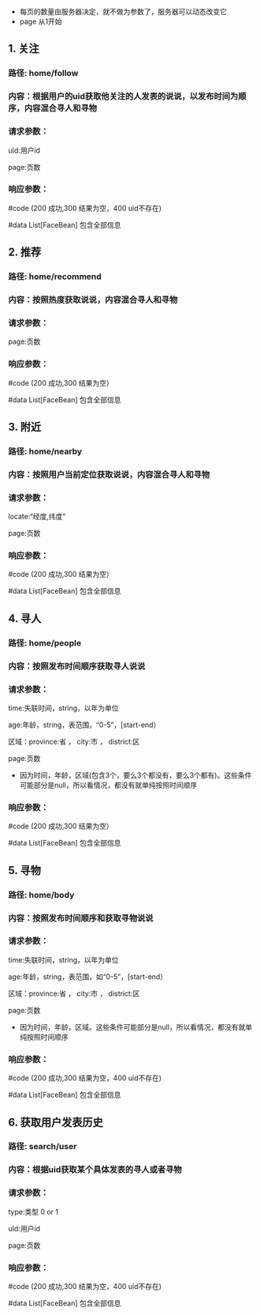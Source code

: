 * 每页的数量由服务器决定，就不做为参数了，服务器可以动态改变它
* page 从1开始

## 1. 关注
### 路径: home/follow
### 内容：根据用户的uid获取他关注的人发表的说说，以发布时间为顺序，内容混合寻人和寻物
### 请求参数：
uId:用户id

page:页数

### 响应参数：

#code (200 成功,300 结果为空，400 uid不存在)

#data List[FaceBean] 包含全部信息

## 2. 推荐
### 路径: home/recommend
### 内容：按照热度获取说说，内容混合寻人和寻物
### 请求参数：

page:页数

### 响应参数：

#code (200 成功,300 结果为空）

#data List[FaceBean] 包含全部信息

## 3. 附近
### 路径: home/nearby
### 内容：按照用户当前定位获取说说，内容混合寻人和寻物
### 请求参数：

locate:“经度,纬度”

page:页数

### 响应参数：

#code (200 成功,300 结果为空）

#data List[FaceBean] 包含全部信息

## 4. 寻人
### 路径: home/people
### 内容：按照发布时间顺序获取寻人说说
### 请求参数：

time:失联时间，string，以年为单位

age:年龄，string，表范围，“0-5”，[start-end）

区域：province:省 ， city:市 ， district:区

page:页数

* 因为时间，年龄，区域(包含3个，要么3个都没有，要么3个都有)。这些条件可能部分是null，所以看情况，都没有就单纯按照时间顺序

### 响应参数：

#code (200 成功,300 结果为空）

#data List[FaceBean] 包含全部信息

## 5. 寻物
### 路径: home/body
### 内容：按照发布时间顺序和获取寻物说说
### 请求参数：


time:失联时间，string，以年为单位

age:年龄，string，表范围，如“0-5”，[start-end）

区域：province:省 ， city:市 ， district:区

page:页数

* 因为时间，年龄，区域。这些条件可能部分是null，所以看情况，都没有就单纯按照时间顺序

### 响应参数：

#code (200 成功,300 结果为空，400 uid不存在)

#data List[FaceBean] 包含全部信息


## 6. 获取用户发表历史
### 路径: search/user
### 内容：根据uid获取某个具体发表的寻人或者寻物
### 请求参数：

type:类型 0 or 1

uId:用户id

page:页数

### 响应参数：

#code (200 成功,300 结果为空，400 uid不存在)

#data List[FaceBean] 包含全部信息
